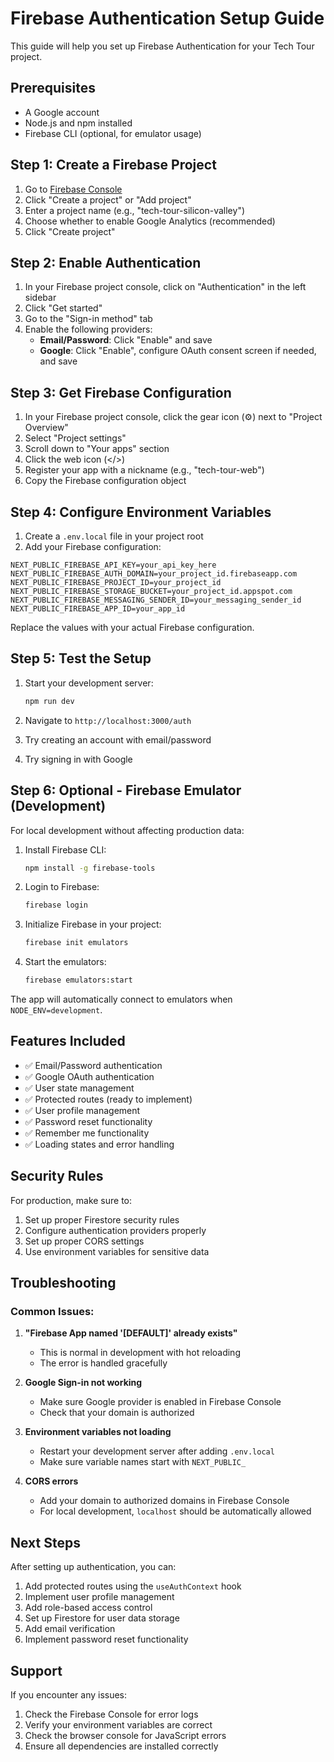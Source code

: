# Firebase Authentication Setup Guide

This guide will help you set up Firebase Authentication for your Tech Tour project.

## Prerequisites

- A Google account
- Node.js and npm installed
- Firebase CLI (optional, for emulator usage)

## Step 1: Create a Firebase Project

1. Go to [Firebase Console](https://console.firebase.google.com/)
2. Click "Create a project" or "Add project"
3. Enter a project name (e.g., "tech-tour-silicon-valley")
4. Choose whether to enable Google Analytics (recommended)
5. Click "Create project"

## Step 2: Enable Authentication

1. In your Firebase project console, click on "Authentication" in the left sidebar
2. Click "Get started"
3. Go to the "Sign-in method" tab
4. Enable the following providers:
   - **Email/Password**: Click "Enable" and save
   - **Google**: Click "Enable", configure OAuth consent screen if needed, and save

## Step 3: Get Firebase Configuration

1. In your Firebase project console, click the gear icon (⚙️) next to "Project Overview"
2. Select "Project settings"
3. Scroll down to "Your apps" section
4. Click the web icon (</>)
5. Register your app with a nickname (e.g., "tech-tour-web")
6. Copy the Firebase configuration object

## Step 4: Configure Environment Variables

1. Create a `.env.local` file in your project root
2. Add your Firebase configuration:

```env
NEXT_PUBLIC_FIREBASE_API_KEY=your_api_key_here
NEXT_PUBLIC_FIREBASE_AUTH_DOMAIN=your_project_id.firebaseapp.com
NEXT_PUBLIC_FIREBASE_PROJECT_ID=your_project_id
NEXT_PUBLIC_FIREBASE_STORAGE_BUCKET=your_project_id.appspot.com
NEXT_PUBLIC_FIREBASE_MESSAGING_SENDER_ID=your_messaging_sender_id
NEXT_PUBLIC_FIREBASE_APP_ID=your_app_id
```

Replace the values with your actual Firebase configuration.

## Step 5: Test the Setup

1. Start your development server:
   ```bash
   npm run dev
   ```

2. Navigate to `http://localhost:3000/auth`

3. Try creating an account with email/password

4. Try signing in with Google

## Step 6: Optional - Firebase Emulator (Development)

For local development without affecting production data:

1. Install Firebase CLI:
   ```bash
   npm install -g firebase-tools
   ```

2. Login to Firebase:
   ```bash
   firebase login
   ```

3. Initialize Firebase in your project:
   ```bash
   firebase init emulators
   ```

4. Start the emulators:
   ```bash
   firebase emulators:start
   ```

The app will automatically connect to emulators when `NODE_ENV=development`.

## Features Included

- ✅ Email/Password authentication
- ✅ Google OAuth authentication
- ✅ User state management
- ✅ Protected routes (ready to implement)
- ✅ User profile management
- ✅ Password reset functionality
- ✅ Remember me functionality
- ✅ Loading states and error handling

## Security Rules

For production, make sure to:

1. Set up proper Firestore security rules
2. Configure authentication providers properly
3. Set up proper CORS settings
4. Use environment variables for sensitive data

## Troubleshooting

### Common Issues:

1. **"Firebase App named '[DEFAULT]' already exists"**
   - This is normal in development with hot reloading
   - The error is handled gracefully

2. **Google Sign-in not working**
   - Make sure Google provider is enabled in Firebase Console
   - Check that your domain is authorized

3. **Environment variables not loading**
   - Restart your development server after adding `.env.local`
   - Make sure variable names start with `NEXT_PUBLIC_`

4. **CORS errors**
   - Add your domain to authorized domains in Firebase Console
   - For local development, `localhost` should be automatically allowed

## Next Steps

After setting up authentication, you can:

1. Add protected routes using the `useAuthContext` hook
2. Implement user profile management
3. Add role-based access control
4. Set up Firestore for user data storage
5. Add email verification
6. Implement password reset functionality

## Support

If you encounter any issues:

1. Check the Firebase Console for error logs
2. Verify your environment variables are correct
3. Check the browser console for JavaScript errors
4. Ensure all dependencies are installed correctly
